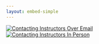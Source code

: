 ```yaml
---
layout: embed-simple
---
```

<div class="row">
           
<div class="col m12 l6 hoverable">
<a class="rightaction" href="{{ '/assets/handouts/contacting-faculty-combined.pdf' | prepend: site.baseurl }}" title="PDF Handout" aria-label="Handout">
<img class="responsive-img materialboxed" src="{{ '/assets/img/content/contacting_faculty_over_email.png' | prepend: site.baseurl }}" alt="Contacting Instructors Over Email" data-caption="Contacting Instructors Over Email"> 
</a>
</div>

<div class="col m12 l6 hoverable">
<a class="rightaction" href="{{ '/assets/handouts/contacting-faculty-combined.pdf' | prepend: site.baseurl }}" title="PDF Handout" aria-label="Handout">
<img class="responsive-img materialboxed" src="{{ '/assets/img/content/contacting-instructors-in-person.png' | prepend: site.baseurl }}" alt="Contacting Instructors In Person" data-caption="Contacting Instructors In Person"> 
</a>
</div>

</div>

